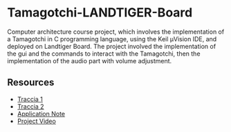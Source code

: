 # Tamagotchi-LANDTIGER-Board

Computer architecture course project, which involves the implementation of a Tamagotchi in C programming language, using the Keil µVision IDE, and deployed on Landtiger Board. The project involved the implementation of the gui and the commands to interact with the Tamagotchi, then the implementation of the audio part with volume adjustment.

## Resources
- [Traccia 1](Source/ExtraPoint1_v6.pdf) 
- [Traccia 2](Source/ExtraPoint2.pdf) 
- [Application Note](Source/Application%20Note.pdf) 
- [Project Video](Source/video%20Extrapoint1%20Gaetano%20Roberto.mp4) 